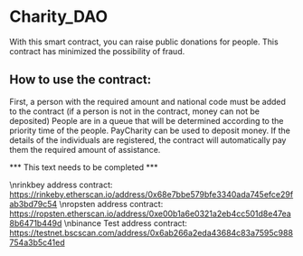 # Charity_DAO
With this smart contract, you can raise public donations for people. This contract has minimized the possibility of fraud.

## How to use the contract:
First, a person with the required amount and national code must be added to the contract (if a person is not in the contract, money can not be deposited)
People are in a queue that will be determined according to the priority time of the people.
PayCharity can be used to deposit money. If the details of the individuals are registered, the contract will automatically pay them the required amount of assistance.

*** This text needs to be completed ***


\nrinkbey address contract: https://rinkeby.etherscan.io/address/0x68e7bbe579bfe3340ada745efce29fab3bd79c54
\nropsten address contract: https://ropsten.etherscan.io/address/0xe00b1a6e0321a2eb4cc501d8e47ea8b6471b449d
\nbinance Test address contract: https://testnet.bscscan.com/address/0x6ab266a2eda43684c83a7595c988754a3b5c41ed

